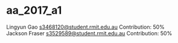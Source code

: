 # aa_2017_a1
Lingyun Gao s3468120@student.rmit.edu.au Contribution: 50% <br>
Jackson Fraser s3529589@student.rmit.edu.au Contribution: 50%
